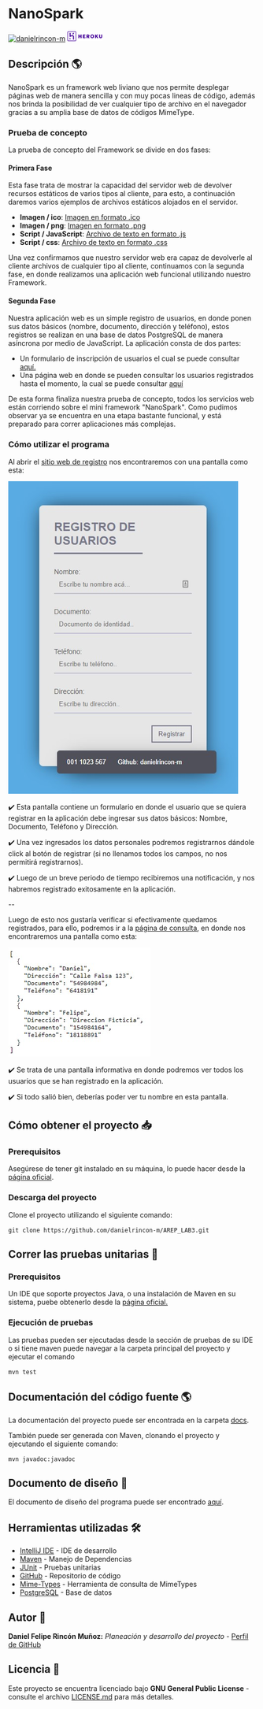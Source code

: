 # NanoSpark

[![danielrincon-m](https://circleci.com/gh/danielrincon-m/AREP_LAB3.svg?style=svg)](https://app.circleci.com/pipelines/github/danielrincon-m/AREP_LAB3)
[![Heroku](img/heroku_long.png)](https://nanospark.herokuapp.com/Apps/register)

## Descripción 🌎

NanoSpark es un framework web liviano que nos permite desplegar páginas web de manera sencilla y con muy pocas lineas de código,
además nos brinda la posibilidad de ver cualquier tipo de archivo en el navegador gracias a su amplia base de datos de
códigos MimeType. 

### Prueba de concepto

La prueba de concepto del Framework se divide en dos fases:

#### Primera Fase

Esta fase trata de mostrar la capacidad del servidor web de devolver recursos estáticos de varios tipos al cliente, 
para esto, a continuación daremos varios ejemplos de archivos estáticos alojados en el servidor.

- **Imagen / ico**: [Imagen en formato .ico](https://nanospark.herokuapp.com/favicon.ico)
- **Imagen / png**: [Imagen en formato .png](https://nanospark.herokuapp.com/static/img/future.png)
- **Script / JavaScript**: [Archivo de texto en formato .js](https://nanospark.herokuapp.com/static/js/get.js)
- **Script / css**: [Archivo de texto en formato .css](https://nanospark.herokuapp.com/static/css/main.css)

Una vez confirmamos que nuestro servidor web era capaz de devolverle al cliente archivos de cualquier tipo al cliente, continuamos
con la segunda fase, en donde realizamos una aplicación web funcional utilizando nuestro Framework.

#### Segunda Fase

Nuestra aplicación web es un simple registro de usuarios, en donde ponen sus datos básicos (nombre, documento, dirección y teléfono),
estos registros se realizan en una base de datos PostgreSQL de manera asíncrona por medio de JavaScript. La aplicación consta de dos partes:

- Un formulario de inscripción de usuarios el cual se puede consultar [aquí.](https://nanospark.herokuapp.com/Apps/register)
- Una página web en donde se pueden consultar los usuarios registrados hasta el momento, la cual se puede consultar
[aquí](https://nanospark.herokuapp.com/Apps/get)

De esta forma finaliza nuestra prueba de concepto, todos los servicios web están corriendo sobre el mini framework "NanoSpark". Como pudimos
observar ya se encuentra en una etapa bastante funcional, y está preparado para correr aplicaciones más complejas.

### Cómo utilizar el programa

Al abrir el [sitio web de registro](https://nanospark.herokuapp.com/Apps/register) nos encontraremos con una pantalla 
como esta:

![Pantalla Registro](img/PantallaRegistro.jpg)

✔️ Esta pantalla contiene un formulario en donde el usuario que se quiera registrar en la aplicación debe ingresar sus
datos básicos: Nombre, Documento, Teléfono y Dirección.

✔️ Una vez ingresados los datos personales podremos registrarnos dándole click al botón de registrar 
(si no llenamos todos los campos, no nos permitirá registrarnos).

✔️ Luego de un breve periodo de tiempo recibiremos una notificación, y nos habremos registrado exitosamente
en la aplicación.

--

Luego de esto nos gustaría verificar si efectivamente quedamos registrados, para ello, podremos ir a la
[página de consulta](https://nanospark.herokuapp.com/Apps/get), en donde nos encontraremos una pantalla como esta:

![Pantalla Consulta](img/PantallaConsulta.jpg)

✔️ Se trata de una pantalla informativa en donde podremos ver todos los usuarios que se han registrado en la aplicación. 

✔️ Si todo salió bien, deberías poder ver tu nombre en esta pantalla.

## Cómo obtener el proyecto 📥

### Prerequisitos

Asegúrese de tener git instalado en su máquina, lo puede hacer desde la [página oficial][gitLink].

### Descarga del proyecto

Clone el proyecto utilizando el siguiente comando:

```
git clone https://github.com/danielrincon-m/AREP_LAB3.git
```

## Correr las pruebas unitarias 🧪

### Prerequisitos

Un IDE que soporte proyectos Java, o una instalación de Maven en su sistema, puebe obtenerlo desde
la [página oficial.][mvnLink]

### Ejecución de pruebas

Las pruebas pueden ser ejecutadas desde la sección de pruebas de su IDE o si tiene maven puede navegar a la carpeta
principal del proyecto y ejecutar el comando

```
mvn test
```

## Documentación del código fuente 🌎

La documentación del proyecto puede ser encontrada en la carpeta [docs](/docs).

También puede ser generada con Maven, clonando el proyecto y ejecutando el siguiente comando:

```
mvn javadoc:javadoc
```

## Documento de diseño 📄

El documento de diseño del programa puede ser encontrado [aquí](Lab3_AREP.pdf).

## Herramientas utilizadas 🛠️

* [IntelliJ IDE](https://www.jetbrains.com/es-es/idea/download/) - IDE de desarrollo
* [Maven](https://maven.apache.org/) - Manejo de Dependencias
* [JUnit](https://junit.org/junit4/) - Pruebas unitarias
* [GitHub](https://github.com/) - Repositorio de código
* [Mime-Types](https://github.com/jshttp/mime-types) - Herramienta de consulta de MimeTypes
* [PostgreSQL](https://www.postgresql.org/) - Base de datos

## Autor 🧔

**Daniel Felipe Rincón Muñoz:** *Planeación y desarrollo del proyecto* -
[Perfil de GitHub](https://github.com/danielrincon-m)

## Licencia 🚀

Este proyecto se encuentra licenciado bajo **GNU General Public License** - consulte el archivo [LICENSE.md](LICENSE.md)
para más detalles.

<!-- 
## Acknowledgments 

* Hat tip to anyone whose code was used
* Inspiration
* etc
-->

[gitLink]: https://git-scm.com/downloads
[mvnLink]: https://maven.apache.org/download.cgi
